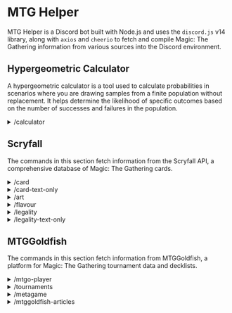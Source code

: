 # MTG Helper

MTG Helper is a Discord bot built with Node.js and uses the `discord.js` v14 library, along with `axios` and `cheerio` to fetch and compile Magic: The Gathering information from various sources into the Discord environment.

## Hypergeometric Calculator

A hypergeometric calculator is a tool used to calculate probabilities in scenarios where you are drawing samples from a finite population without replacement. It helps determine the likelihood of specific outcomes based on the number of successes and failures in the population.

<details>
<summary>/calculator</summary>

### Description 

This command calculates the probability of drawing specific cards in a game of Magic: The Gathering using the hypergeometric distribution. It provides the chances of drawing a specified number of wanted cards from your deck.

### Parameters
`population_size <Integer>` -> The total number of cards in your deck/library from which you are drawing.

`sample_size <Integer>` -> The number of cards you are drawing, such as the number of cards in your opening hand.

`successes_in_population <Integer>` -> The number of specific cards you want from your deck/library.

`successes_in_sample <Integer>` -> The exact number of the wanted cards you want to draw.

### Raw SlashCommand Input Example

```shell
/calculator population_size:60 sample_size:7 successes_in_population:4 successes_in_sample:2
```

### Discord Input Example

![hypcalcin](https://github.com/user-attachments/assets/f222d1a9-6fc8-47a5-abb4-8e0696a31a3c)

### Output Example

![hypcalcout](https://github.com/user-attachments/assets/71f73f1d-dfc1-4ba8-a2e0-7cb822d3c7a0)

</details>

## Scryfall

The commands in this section fetch information from the Scryfall API, a comprehensive database of Magic: The Gathering cards.

<details>
<summary>/card</summary>

### Description 

Search for a Magic: The Gathering card by name.

### Parameters

`name <String>` -> The name of the Magic: The Gathering card.

### Raw SlashCommand Input Example

```shell
/card name:Black Lotus
```

### Discord Input Example

![card](https://github.com/user-attachments/assets/c3078470-f7e8-4d2d-90f3-c41f14501510)

### Output Example

![card output](https://github.com/user-attachments/assets/2801d37c-7abb-4386-9ffd-65381b0e4ac5)

</details>

<details>
<summary>/card-text-only</summary>
 
### Description 

Search for a Magic: The Gathering card information (Text Only).

### Parameters

`name <String>` -> The name of the Magic: The Gathering card.

### Raw SlashCommand Input Example 

```shell
/card-text-only name: Black Lotus
```

### Discord Input Example 

![card-text](https://github.com/user-attachments/assets/09df6146-f287-4d79-aaa0-c9edfde57b73)

### Output Example

![card-text-out](https://github.com/user-attachments/assets/7c1028be-73c7-467d-b9c2-b5bda2cbe872)

</details>

<details>
<summary>/art</summary>

### Description 

Fetches the full art of a Magic: The Gathering card.

### Parameters

`name <String>` -> The name of the Magic: The Gathering card.

### Raw SlashCommand Input Example 

```shell
/art name:Black Lotus
```

### Discord Input Example 

![11111](https://github.com/user-attachments/assets/aad585b4-9904-4097-8254-2c64f343765d)

### Output Example

![art](https://github.com/user-attachments/assets/e1f2af4b-5369-4d2f-b535-642ee5a9d7fb)

</details>

<details>
<summary>/flavour</summary>
 
### Description 

Retrieves the flavor text of a Magic: The Gathering card.

### Parameters

`name <String>` -> The name of the Magic: The Gathering card.

### Raw SlashCommand Input Example 

```shell
/flavour name:Glorybringer
```

### Discord Input Example 

![flavour-disc](https://github.com/user-attachments/assets/e5ed00dd-8b56-49b0-b3ba-afc03113c47a)

### Output Example

![flavour-out](https://github.com/user-attachments/assets/9acd5cb4-0a8d-4019-8851-7f520d06c985)

</details>

<details>
<summary>/legality</summary>

### Description 

Retrieves the legality of a Magic: The Gathering card in various formats.

### Parameters

`name <String>` -> The name of the Magic: The Gathering card.

### Raw SlashCommand Input Example 

```shell
/legality name:Black Lotus
```

### Discord Input Example 

![legality-in](https://github.com/user-attachments/assets/74d89ae4-1565-4070-a15e-a6f26f19578b)

### Output Example

![legality-out](https://github.com/user-attachments/assets/40ece5a4-1b26-4398-9fa2-652527d044d5)

</details>

<details>
<summary>/legality-text-only</summary>

### Description 

Retrieves the legality of a Magic: The Gathering card in various formats, displaying the information as plain text.

### Parameters

`name <String>` -> The name of the Magic: The Gathering card.

### Raw SlashCommand Input Example 

```shell
/legality-text-only name:Black Lotus
```

### Discord Input Example 

![legality-text-in](https://github.com/user-attachments/assets/5c93649d-669e-403e-8489-8e49d3c2ef0b)

### Output Example

![legality-text-out](https://github.com/user-attachments/assets/7be2c56b-8f5c-4107-9b2c-d158ce1217be)


</details>

## MTGGoldfish

The commands in this section fetch information from MTGGoldfish, a platform for Magic: The Gathering tournament data and decklists.

<details>
<summary>/mtgo-player</summary>
 
### Description 

Retrieves recent Magic: The Gathering Online events for a specified player.

### Parameters

`nickname <String>` -> The MTGO nickname of the player whose events you want to retrieve.

### Raw SlashCommand Input Example 

```shell
/mtgo-player nickname:lsv
```

### Discord Input Example 

![mtgo-player in](https://github.com/user-attachments/assets/74b031f2-59d0-441a-8a18-eb664196112f)

### Output Example

![mtgo-player out](https://github.com/user-attachments/assets/b1df6ae0-08d4-47b9-a52a-a3915c8542a9)


</details>

<details>
<summary>/tournaments</summary>
 
### Description 

Fetches recent tournament data for a specified Magic: The Gathering format from MTGGoldfish.

### Parameters

`format <StringChoice>` -> The MTG format to fetch data for. Options include Modern, Pioneer, Pauper, Standard, Legacy, and Vintage.

### Raw SlashCommand Input Example 

```shell
/tournaments format:Modern
```

### Discord Input Example 

![tournaments-in](https://github.com/user-attachments/assets/6b1e0eb7-a093-4110-9a21-79c36e5b5084)


### Output Example:

![tournaments-out](https://github.com/user-attachments/assets/605661ce-2cf9-4d11-94f0-c1fb01790c54)


</details>

<details>
<summary>/metagame</summary>
 
### Description 

Retrieves the top 20 metagame archetypes for a specified Magic: The Gathering format from MTGGoldfish.

### Parameters

`format <StringChoice>` -> The MTG format to fetch archetypes for. Options include Modern, Pioneer, Pauper, Standard, Legacy, and Vintage.

### Raw SlashCommand Input Example

```shell
/metagame format:Modern
```

### Discord Input Example

![meta-in](https://github.com/user-attachments/assets/2f919065-baf1-411b-adcd-c29bfc63552f)

### Output Example

![meta-out](https://github.com/user-attachments/assets/1b3b1736-ba22-46f9-8b84-ba7a4da870bf)


</details>

<details>
<summary>/mtggoldfish-articles </summary>
 
### Description 

Retrieves random 3 recent articles from MTGGoldfish.

### Raw SlashCommand Input Example

```shell
/mtggoldfish-articles 
```

### Discord Input Example

![Captura de tela 2024-08-25 100211](https://github.com/user-attachments/assets/5981944b-64fb-4ffa-8043-f5f739a8c880)

### Output Example

![articles out](https://github.com/user-attachments/assets/54f2ae32-0c73-4467-95de-f5d86e5c5a6e)

</details>
